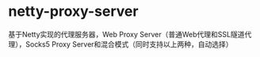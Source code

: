 # netty-proxy-server
基于Netty实现的代理服务器，Web Proxy Server（普通Web代理和SSL隧道代理），Socks5 Proxy Server和混合模式（同时支持以上两种，自动选择）
